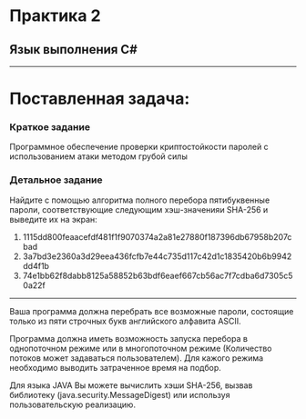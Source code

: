 # Практика 2
## __Язык выполнения C#__

____
# Поставленная задача:

### Краткое задание
Программное обеспечение проверки криптостойкости паролей с использованием атаки методом грубой силы

### Детальное задание
Найдите с помощью алгоритма полного перебора пятибуквенные пароли, соответствующие следующим хэш-значенияи SHA-256 и выведите их на экран:
1. 1115dd800feaacefdf481f1f9070374a2a81e27880f187396db67958b207cbad
2. 3a7bd3e2360a3d29eea436fcfb7e44c735d117c42d1c1835420b6b9942dd4f1b
3. 74e1bb62f8dabb8125a58852b63bdf6eaef667cb56ac7f7cdba6d7305c50a22f
____
Ваша программа должна перебрать все возможные пароли, состоящие только из пяти строчных букв английского алфавита ASCII.

Программа должна иметь возможность запуска перебора в однопоточном режиме или в многопоточном режиме (Количество потоков может задаваться пользователем). Для кажого режима необходимо выводить затраченное время на подбор.

Для языка JAVA
Вы можете вычислить хэши SHA-256, вызвав библиотеку (java.security.MessageDigest) или используя пользовательскую реализацию.
